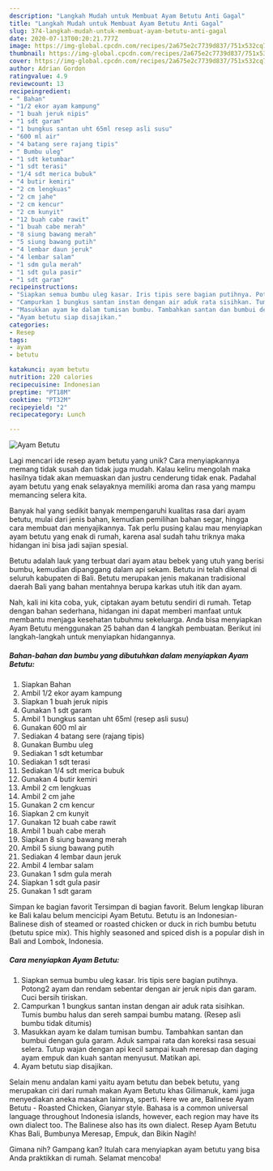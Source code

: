 ```yaml
---
description: "Langkah Mudah untuk Membuat Ayam Betutu Anti Gagal"
title: "Langkah Mudah untuk Membuat Ayam Betutu Anti Gagal"
slug: 374-langkah-mudah-untuk-membuat-ayam-betutu-anti-gagal
date: 2020-07-13T00:20:21.777Z
image: https://img-global.cpcdn.com/recipes/2a675e2c7739d837/751x532cq70/ayam-betutu-foto-resep-utama.jpg
thumbnail: https://img-global.cpcdn.com/recipes/2a675e2c7739d837/751x532cq70/ayam-betutu-foto-resep-utama.jpg
cover: https://img-global.cpcdn.com/recipes/2a675e2c7739d837/751x532cq70/ayam-betutu-foto-resep-utama.jpg
author: Adrian Gordon
ratingvalue: 4.9
reviewcount: 13
recipeingredient:
- " Bahan"
- "1/2 ekor ayam kampung"
- "1 buah jeruk nipis"
- "1 sdt garam"
- "1 bungkus santan uht 65ml resep asli susu"
- "600 ml air"
- "4 batang sere rajang tipis"
- " Bumbu uleg"
- "1 sdt ketumbar"
- "1 sdt terasi"
- "1/4 sdt merica bubuk"
- "4 butir kemiri"
- "2 cm lengkuas"
- "2 cm jahe"
- "2 cm kencur"
- "2 cm kunyit"
- "12 buah cabe rawit"
- "1 buah cabe merah"
- "8 siung bawang merah"
- "5 siung bawang putih"
- "4 lembar daun jeruk"
- "4 lembar salam"
- "1 sdm gula merah"
- "1 sdt gula pasir"
- "1 sdt garam"
recipeinstructions:
- "Siapkan semua bumbu uleg kasar. Iris tipis sere bagian putihnya. Potong2 ayam dan rendam sebentar dengan air jeruk nipis dan garam. Cuci bersih tiriskan."
- "Campurkan 1 bungkus santan instan dengan air aduk rata sisihkan. Tumis bumbu halus dan sereh sampai bumbu matang. (Resep asli bumbu tidak ditumis)"
- "Masukkan ayam ke dalam tumisan bumbu. Tambahkan santan dan bumbui dengan gula garam. Aduk sampai rata dan koreksi rasa sesuai selera. Tutup wajan dengan api kecil sampai kuah meresap dan daging ayam empuk dan kuah santan menyusut. Matikan api."
- "Ayam betutu siap disajikan."
categories:
- Resep
tags:
- ayam
- betutu

katakunci: ayam betutu 
nutrition: 220 calories
recipecuisine: Indonesian
preptime: "PT18M"
cooktime: "PT32M"
recipeyield: "2"
recipecategory: Lunch

---
```



![Ayam Betutu](https://img-global.cpcdn.com/recipes/2a675e2c7739d837/751x532cq70/ayam-betutu-foto-resep-utama.jpg)

Lagi mencari ide resep ayam betutu yang unik? Cara menyiapkannya memang tidak susah dan tidak juga mudah. Kalau keliru mengolah maka hasilnya tidak akan memuaskan dan justru cenderung tidak enak. Padahal ayam betutu yang enak selayaknya memiliki aroma dan rasa yang mampu memancing selera kita.

Banyak hal yang sedikit banyak mempengaruhi kualitas rasa dari ayam betutu, mulai dari jenis bahan, kemudian pemilihan bahan segar, hingga cara membuat dan menyajikannya. Tak perlu pusing kalau mau menyiapkan ayam betutu yang enak di rumah, karena asal sudah tahu triknya maka hidangan ini bisa jadi sajian spesial.

Betutu adalah lauk yang terbuat dari ayam atau bebek yang utuh yang berisi bumbu, kemudian dipanggang dalam api sekam. Betutu ini telah dikenal di seluruh kabupaten di Bali. Betutu merupakan jenis makanan tradisional daerah Bali yang bahan mentahnya berupa karkas utuh itik dan ayam.


Nah, kali ini kita coba, yuk, ciptakan ayam betutu sendiri di rumah. Tetap dengan bahan sederhana, hidangan ini dapat memberi manfaat untuk membantu menjaga kesehatan tubuhmu sekeluarga. Anda bisa menyiapkan Ayam Betutu menggunakan 25 bahan dan 4 langkah pembuatan. Berikut ini langkah-langkah untuk menyiapkan hidangannya.

<!--inarticleads1-->

##### Bahan-bahan dan bumbu yang dibutuhkan dalam menyiapkan Ayam Betutu:

1. Siapkan  Bahan
1. Ambil 1/2 ekor ayam kampung
1. Siapkan 1 buah jeruk nipis
1. Gunakan 1 sdt garam
1. Ambil 1 bungkus santan uht 65ml (resep asli susu)
1. Gunakan 600 ml air
1. Sediakan 4 batang sere (rajang tipis)
1. Gunakan  Bumbu uleg
1. Sediakan 1 sdt ketumbar
1. Sediakan 1 sdt terasi
1. Sediakan 1/4 sdt merica bubuk
1. Gunakan 4 butir kemiri
1. Ambil 2 cm lengkuas
1. Ambil 2 cm jahe
1. Gunakan 2 cm kencur
1. Siapkan 2 cm kunyit
1. Gunakan 12 buah cabe rawit
1. Ambil 1 buah cabe merah
1. Siapkan 8 siung bawang merah
1. Ambil 5 siung bawang putih
1. Sediakan 4 lembar daun jeruk
1. Ambil 4 lembar salam
1. Gunakan 1 sdm gula merah
1. Siapkan 1 sdt gula pasir
1. Gunakan 1 sdt garam


Simpan ke bagian favorit Tersimpan di bagian favorit. Belum lengkap liburan ke Bali kalau belum mencicipi Ayam Betutu. Betutu is an Indonesian-Balinese dish of steamed or roasted chicken or duck in rich bumbu betutu (betutu spice mix). This highly seasoned and spiced dish is a popular dish in Bali and Lombok, Indonesia. 

<!--inarticleads2-->

##### Cara menyiapkan Ayam Betutu:

1. Siapkan semua bumbu uleg kasar. Iris tipis sere bagian putihnya. Potong2 ayam dan rendam sebentar dengan air jeruk nipis dan garam. Cuci bersih tiriskan.
1. Campurkan 1 bungkus santan instan dengan air aduk rata sisihkan. Tumis bumbu halus dan sereh sampai bumbu matang. (Resep asli bumbu tidak ditumis)
1. Masukkan ayam ke dalam tumisan bumbu. Tambahkan santan dan bumbui dengan gula garam. Aduk sampai rata dan koreksi rasa sesuai selera. Tutup wajan dengan api kecil sampai kuah meresap dan daging ayam empuk dan kuah santan menyusut. Matikan api.
1. Ayam betutu siap disajikan.


Selain menu andalan kami yaitu ayam betutu dan bebek betutu, yang merupakan ciri dari rumah makan Ayam Betutu khas Gilimanuk, kami juga menyediakan aneka masakan lainnya, sperti. Here we are, Balinese Ayam Betutu - Roasted Chicken, Gianyar style. Bahasa is a common universal language throughout Indonesia islands, however, each region may have its own dialect too. The Balinese also has its own dialect. Resep Ayam Betutu Khas Bali, Bumbunya Meresap, Empuk, dan Bikin Nagih! 

Gimana nih? Gampang kan? Itulah cara menyiapkan ayam betutu yang bisa Anda praktikkan di rumah. Selamat mencoba!
